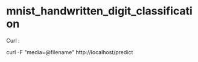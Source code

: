 # mnist_handwritten_digit_classification

Curl :

curl -F "media=@filename" http://localhost/predict
